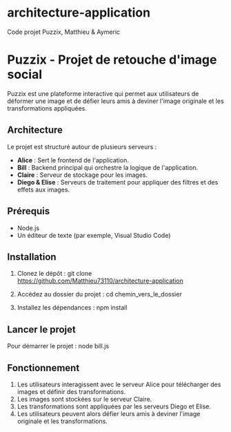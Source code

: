 # architecture-application
Code projet Puzzix, Matthieu &amp; Aymeric

Puzzix - Projet de retouche d'image social
==========================================

Puzzix est une plateforme interactive qui permet aux utilisateurs de déformer une image et de défier leurs amis à deviner l'image originale et les transformations appliquées.

Architecture
------------

Le projet est structuré autour de plusieurs serveurs :

- **Alice** : Sert le frontend de l'application.
- **Bill** : Backend principal qui orchestre la logique de l'application.
- **Claire** : Serveur de stockage pour les images.
- **Diego & Elise** : Serveurs de traitement pour appliquer des filtres et des effets aux images.

Prérequis
---------

- Node.js
- Un éditeur de texte (par exemple, Visual Studio Code)

Installation
------------

1. Clonez le dépôt :
git clone https://github.com/Matthieu73110/architecture-application


2. Accédez au dossier du projet :
cd chemin_vers_le_dossier


3. Installez les dépendances :
npm install


Lancer le projet
----------------

Pour démarrer le projet :
node bill.js


Fonctionnement
--------------

1. Les utilisateurs interagissent avec le serveur Alice pour télécharger des images et définir des transformations.
2. Les images sont stockées sur le serveur Claire.
3. Les transformations sont appliquées par les serveurs Diego et Elise.
4. Les utilisateurs peuvent alors défier leurs amis à deviner l'image originale et les transformations.
